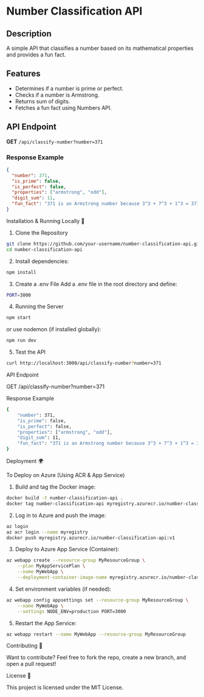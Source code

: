 # Number Classification API

## Description

A simple API that classifies a number based on its mathematical properties and provides a fun fact.

## Features

- Determines if a number is prime or perfect.
- Checks if a number is Armstrong.
- Returns sum of digits.
- Fetches a fun fact using Numbers API.

## API Endpoint

**GET** `/api/classify-number?number=371`

### Response Example

```json
{
  "number": 371,
  "is_prime": false,
  "is_perfect": false,
  "properties": ["armstrong", "odd"],
  "digit_sum": 11,
  "fun_fact": "371 is an Armstrong number because 3^3 + 7^3 + 1^3 = 371"
}
```

Installation & Running Locally 🚀

1. Clone the Repository

```bash
git clone https://github.com/your-username/number-classification-api.git
cd number-classification-api
```

2. Install dependencies:

```bash
npm install
```

3. Create a .env File
   Add a .env file in the root directory and define:

```bash
PORT=3000
```

4. Running the Server

```bash
npm start
```

or use nodemon (if installed globally):

```bash
npm run dev
```

5. Test the API

```bash
curl http://localhost:3000/api/classify-number?number=371
```

API Endpoint

GET /api/classify-number?number=371

Response Example

```bash
{
    "number": 371,
    "is_prime": false,
    "is_perfect": false,
    "properties": ["armstrong", "odd"],
    "digit_sum": 11,
    "fun_fact": "371 is an Armstrong number because 3^3 + 7^3 + 1^3 = 371"
}
```

Deployment 🌍

To Deploy on Azure (Using ACR & App Service)

1. Build and tag the Docker image:

```bash
docker build -t number-classification-api .
docker tag number-classification-api myregistry.azurecr.io/number-classification-api:v1
```

2. Log in to Azure and push the image:

```bash
az login
az acr login --name myregistry
docker push myregistry.azurecr.io/number-classification-api:v1
```

3. Deploy to Azure App Service (Container):

```bash
az webapp create --resource-group MyResourceGroup \
    --plan MyAppServicePlan \
    --name MyWebApp \
    --deployment-container-image-name myregistry.azurecr.io/number-classification-api:v1
```

4. Set environment variables (if needed):

```bash
az webapp config appsettings set --resource-group MyResourceGroup \
    --name MyWebApp \
    --settings NODE_ENV=production PORT=3000
```

5. Restart the App Service:

```bash
az webapp restart --name MyWebApp --resource-group MyResourceGroup
```

Contributing 🤝

Want to contribute? Feel free to fork the repo, create a new branch, and open a pull request!

License 📜

This project is licensed under the MIT License.
